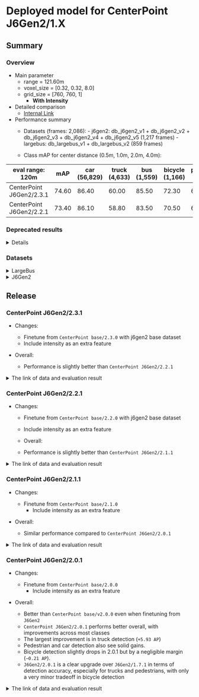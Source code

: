 # Deployed model for CenterPoint J6Gen2/1.X
## Summary

### Overview
- Main parameter
  - range = 121.60m
  - voxel_size = [0.32, 0.32, 8.0]
  - grid_size = [760, 760, 1]
	- **With Intensity**
- Detailed comparison
  - [Internal Link](https://docs.google.com/spreadsheets/d/13Stt9hdbTER6ugaRMEZscbt_6kD7ld-0b30JyeTGTrs/edit?gid=1466166341#gid=1466166341)
- Performance summary
  - Datasets (frames: 2,086):
			- j6gen2: db_j6gen2_v1 + db_j6gen2_v2 + db_j6gen2_v3 + db_j6gen2_v4 + db_j6gen2_v5 (1,217 frames)
			- largebus: db_largebus_v1 + db_largebus_v2 (859 frames)

  - Class mAP for center distance (0.5m, 1.0m, 2.0m, 4.0m):

| eval range: 120m         | mAP     | car <br> (56,829) | truck <br> (4,633) | bus <br> (1,559) | bicycle <br> (1,166) | pedestrian <br> (10,955) |
| -------------------------    | ---- | ----------------- | ------------------- | ---------------- | -------------------- | ------------------------ |
| CenterPoint J6Gen2/2.3.1     | 74.60 | 86.40            | 60.00               | 85.50         | 72.30                 | 68.80                   |
| CenterPoint J6Gen2/2.2.1     | 73.40 | 86.10            | 58.80               | 83.50         | 70.50                 | 68.30                   |


### Deprecated results

<details>
- Performance summary

| eval range: 120m         | mAP  | car <br> (57,839) | truck <br> (4,608) | bus <br> (1,559) | bicycle <br> (1,057) | pedestrian <br> (10,375) |
| ---------------------    | ---- | ----------------- | ------------------- | ---------------- | ----------------- | ---------------- |
| CenterPoint J6Gen2/2.2.1 | 74.50 | 85.80            | 63.00               | 84.90         | 71.10                 | 67.70            |
| CenterPoint J6Gen2/2.1.1 | 74.07 | 85.80            | 61.74               | 84.94         | 70.63                 | 67.24            |
| CenterPoint J6Gen2/2.0.1 | 74.01 | 85.97            | 62.57               | 83.36         | 71.05                 | 67.10            |
| CenterPoint J6Gen2/1.7.1 | 71.77 | 84.80            | 56.64               | 81.78         | 71.26                 | 64.38            |
</details>

### Datasets

<details>
<summary> LargeBus </summary>

- Test datases: db_largebus_v1 + db_largebus_v2 (total frames: 859)

| eval range: 120m         | mAP     | car <br> (16,604)     | truck <br> (1,961) | bus <br> (171) | bicycle <br> (863) | pedestrian <br> (4,659) |
| -------------------------| ----    | -------------------- | ------------------- | ---------------- | -------------------- | ------------------------ |
| CenterPoint J6Gen2/2.3.1     | 75.20 | 91.20            | 69.70               | 75.70         | 68.80                 | 70.30                   |
| CenterPoint J6Gen2/2.2.1     | 72.50 | 89.90            | 67.70               | 68.80         | 67.00                 | 69.10                   |

</details>

<details>
<summary> J6Gen2 </summary>

- Test datases: db_j6gen2_v1 + db_j6gen2_v2 + db_j6gen2_v3 + db_j6gen2_v4 + db_j6gen2_v5  (total frames: 1,217)

| eval range: 120m         | mAP     | car <br> (40,225) | truck <br> (2,672) | bus <br> (1,388) | bicycle <br> (303) | pedestrian <br> (6,296) |
| -------------------------| ----    | ----------------- | ------------------- | ---------------- | -------------------- | ------------------------ |
| CenterPoint J6Gen2/2.3.1     | 74.80 | 84.50            | 53.00               | 86.50         | 82.10                 | 67.70                   |
| CenterPoint J6Gen2/2.2.1     | 74.30 | 84.70            | 53.00               | 85.30         | 80.70                 | 67.70                   |


</details>

## Release
### CenterPoint J6Gen2/2.3.1
- Changes:
  - Finetune from `CenterPoint base/2.3.0` with j6gen2 base dataset
  - Include intensity as an extra feature

- Overall:
   - Performance is slightly better than `CenterPoint J6Gen2/2.2.1`

<details>
<summary> The link of data and evaluation result </summary>

- Model
- Training Datasets (frames: 30,290):
			- j6gen2: db_j6gen2_v1 + db_j6gen2_v2 + db_j6gen2_v3 + db_j6gen2_v4 + db_j6gen2_v5 (21,077 frames)
			- largebus: db_largebus_v1 + db_largebus_v2 (9,213 frames)
  - [Config file path](https://github.com/tier4/AWML/blob/c0ba7268f110062f71ee80a3469102867a63b740/projects/CenterPoint/configs/t4dataset/Centerpoint/second_secfpn_4xb16_121m_base_amp.py)
  - Deployed onnx and ROS parameter files (for internal)
    - [WebAuto](https://evaluation.tier4.jp/evaluation/mlpackages/7156b453-2861-4ae9-b135-e24e48cc9029/releases/c140a3f3-2cca-476d-8afa-56f4bad12a5e?project_id=zWhWRzei)
    - [model-zoo](https://download.autoware-ml-model-zoo.tier4.jp/autoware-ml/models/centerpoint/centerpoint/t4base/v2.3.0/deployment.zip)
    - [Google drive](https://drive.google.com/drive/u/0/folders/1QNJ1Xmz54oPZqHusvBH0-2CMGmKBhEO9)
  - Logs (for internal)
    - [model-zoo](https://download.autoware-ml-model-zoo.tier4.jp/autoware-ml/models/centerpoint/centerpoint/t4base/v2.3.0/logs.zip)
    - [Google drive](https://drive.google.com/drive/u/0/folders/11cUJ883kcHWwQ9DHpizB_d9MvJa5iujr)
  - Train time: NVIDIA H100 80GB * 4 * 30 epochs = 12 hours
  - Batch size: 4*16 = 64

- Evaluation

- db_largebus_v1 + db_largebus_v2 (859 frames):
  - Total mAP (eval range = 120m): 0.752

| class_name | Count        | mAP  | AP@0.5m | AP@1.0m | AP@2.0m | AP@4.0m |
| ----       | -------------| ---- | ---- | ---- | ---- | ---- |
| car        | 16,604       | 91.2 | 86.0    | 92.0    | 93.3    | 93.5    |
| truck      |  1,961       | 69.7 | 56.5    | 70.3    | 75.1    | 77.0    |
| bus        |    171       | 75.7 | 61.6    | 80.3    | 80.5    | 80.5    |
| bicycle    |    863       | 68.8 | 63.7    | 69.6    | 70.9    | 70.9    |
| pedestrian |   4,659      | 70.3 | 68.7    | 69.7    | 70.7    | 72.2    |

- j6gen2: db_j6gen2_v1 + db_j6gen2_v2 + db_j6gen2_v3 + db_j6gen2_v4 + db_j6gen2_v5 (1,217 frames):
  - Total mAP (eval range = 120m): 0.748

| class_name | Count      | mAP  | AP@0.5m | AP@1.0m | AP@2.0m | AP@4.0m |
| ----       | ---------- | ---- | ---- | ---- | ---- | ---- |
| car        | 40,225     | 84.5 | 78.4    | 84.8    | 87.1    | 87.5    |
| truck      |  2,672     | 53.0 | 42.6    | 51.0    | 55.8    | 62.7    |
| bus        |  1,388     | 86.5 | 82.4    | 85.1    | 88.8    | 89.5    |
| bicycle    |    303     | 82.1 | 80.6    | 82.5    | 82.7    | 82.7    |
| pedestrian |  6,296     | 67.7 | 65.9    | 67.1    | 68.2    | 69.8    |

</details>

### CenterPoint J6Gen2/2.2.1
- Changes:
  - Finetune from `CenterPoint base/2.2.0` with j6gen2 base dataset
  - Include intensity as an extra feature

  - Overall:
   - Performance is slightly better than `CenterPoint J6Gen2/2.1.1`

<details>
<summary> The link of data and evaluation result </summary>

- Model
  - Training dataset: DB J6 Gen2 v1.0 + DB J6 Gen2 v2.0 + DB J6 Gen2 V4.0 + DB LargeBus v1.0 (total frames: 20,777)
  - [Config file path](https://github.com/tier4/AWML/blob/81314d29d4efa560952324c48ef7c0ea1e56f1ee/projects/CenterPoint/configs/t4dataset/Centerpoint/second_secfpn_4xb16_121m_j6gen2_base.py)
  - Deployed onnx and ROS parameter files (for internal)
    - [WebAuto](https://evaluation.tier4.jp/evaluation/mlpackages/7156b453-2861-4ae9-b135-e24e48cc9029/releases/115b1a13-84be-4dde-a9d2-8293e2be36ba?project_id=zWhWRzei)
    - [model-zoo](https://download.autoware-ml-model-zoo.tier4.jp/autoware-ml/models/centerpoint/centerpoint/j6gen2/v2.2.1/deployment.zip)
    - [Google drive](https://drive.google.com/file/d/1AXlkBB1aG7h0kzk5NeU2OIPlRZS2YfwQ/view?usp=drive_link)
  - Logs (for internal)
    - [model-zoo](https://download.autoware-ml-model-zoo.tier4.jp/autoware-ml/models/centerpoint/centerpoint/j6gen2/v2.2.1/logs.zip)
    - [Google drive](https://drive.google.com/file/d/1i09BfY6LcVjSb4pYHL7IVIRP4Eus2Joo/view?usp=drive_link)
  - Train time: NVIDIA H100 80GB * 4 * 30 epochs = 12 hours
  - Batch size: 4*16 = 64

- Evaluation

- db_largebus_v1 (total frames: 604):
  - Total mAP (eval range = 120m): 0.7467

| class_name | Count    | mAP  | AP@0.5m | AP@1.0m | AP@2.0m | AP@4.0m |
| ----       | -------  | ---- | ---- | ---- | ---- | ---- |
| car        |  13,831  | 90.2 | 85.1    | 91.1    | 92.3    | 92.5    |
| truck      |  2,137   | 70.6 | 55.1    | 72.7    | 76.1    | 78.4    |
| bus        |     95   | 78.2 | 74.0    | 78.1    | 80.3    | 80.3    |
| bicycle    |    724   | 66.5 | 59.3    | 68.1    | 69.4    | 69.4    |
| pedestrian |  3,916   | 67.8 | 66.1    | 67.3    | 68.2    | 69.6    |

- db_j6gen2_v1 + db_j6gen2_v2 + db_j6gen2_v2 (total frames: 1,157):
  - Total mAP (eval range = 120m): 0.7524

| class_name | Count   | mAP  | AP@0.5m | AP@1.0m | AP@2.0m | AP@4.0m |
| ----       | ------  | ---- | ---- | ---- | ---- | ---- |
| car        | 44,008  | 84.7 | 78.4    | 85.0    | 87.3    | 88.3    |
| truck      |  2,471  | 57.4 | 46.6    | 57.6    | 60.0    | 65.4    |
| bus        |  1,464  | 85.5 | 81.8    | 84.5    | 87.8    | 87.9    |
| bicycle    |    333  | 80.7 | 80.4    | 80.8    | 80.8    | 80.8    |
| pedestrian |  6,459  | 67.8 | 66.4    | 67.1    | 68.0    | 69.7    |

</details>

### CenterPoint J6Gen2/2.1.1
- Changes:
  - Finetune from `CenterPoint base/2.1.0`
	- Include intensity as an extra feature

- Overall:
	- Similar performance compared to `CenterPoint J6Gen2/2.0.1`

<details>
<summary> The link of data and evaluation result </summary>

- Model
  - Training dataset: DB J6 Gen2 v1.0 + DB J6 Gen2 v2.0 + DB J6 Gen2 V4.0 + DB LargeBus v1.0 (total frames: 20,777)
  - [Config file path](https://github.com/tier4/AWML/blob/69aba0d001fd26282880a7a3e7622b89115042de/autoware_ml/configs/detection3d/dataset/t4dataset/gen2_base.py)
  - Deployed onnx model and ROS parameter files [[WebAuto (for internal)]](https://evaluation.tier4.jp/evaluation/mlpackages/7156b453-2861-4ae9-b135-e24e48cc9029/releases/ae4e48e2-d9ed-4db0-8ee9-daf1f566e8f1?project_id=zWhWRzei)
  - Deployed onnx and ROS parameter files [[model-zoo]]
    - [detection_class_remapper.param.yaml](https://download.autoware-ml-model-zoo.tier4.jp/autoware-ml/models/centerpoint/centerpoint/j6gen2/v2.1.1/detection_class_remapper.param.yaml)
    - [centerpoint_ml_package.param.yaml](https://download.autoware-ml-model-zoo.tier4.jp/autoware-ml/models/centerpoint/centerpoint/j6gen2/v2.1.1/centerpoint_ml_package.param.yaml)
    - [deploy_metadata.yaml](https://download.autoware-ml-model-zoo.tier4.jp/autoware-ml/models/centerpoint/centerpoint/j6gen2/v2.0.1/deploy_metadata.yaml)
    - [pts_voxel_encoder_centerpoint.onnx](https://download.autoware-ml-model-zoo.tier4.jp/autoware-ml/models/centerpoint/centerpoint/j6gen2/v2.1.1/pts_voxel_encoder_centerpoint.onnx)
    - [pts_backbone_neck_head_centerpoint.onnx](https://download.autoware-ml-model-zoo.tier4.jp/autoware-ml/models/centerpoint/centerpoint/j6gen2/v2.1.1/pts_backbone_neck_head_centerpoint.onnx)
  - Training results [[Google drive (for internal)]](https://drive.google.com/drive/u/0/folders/1Kie3hE91QgjemJlv0WlK_WHO37q47Mi1)
  - Training results [model-zoo]
    - [logs.zip](https://download.autoware-ml-model-zoo.tier4.jp/autoware-ml/models/centerpoint/centerpoint/j6gen2/v2.1.1/logs.zip)
    - [checkpoint_best.pth](https://download.autoware-ml-model-zoo.tier4.jp/autoware-ml/models/centerpoint/centerpoint/j6gen2/v2.1.1/best_NuScenes_metric_T4Metric_mAP_epoch_28.pth)
    - [config.py](https://download.autoware-ml-model-zoo.tier4.jp/autoware-ml/models/centerpoint/centerpoint/j6gen2/v2.1.1/second_secfpn_4xb16_121m_j6gen2.py)
  - Train time: NVIDIA H100 80GB * 4 * 30 epochs = 12 hours
  - Batch size: 4*16 = 64

- Evaluation
  - db_j6gen2_v1 + db_j6gen2_v2 + db_j6gen2_v4 + + db_largebus_v1 (total frames: 1,761):
  - Total mAP (eval range = 120m): 0.7410

| class_name | Count    | mAP    | AP@0.5m | AP@1.0m | AP@2.0m | AP@4.0m |
| -----------| -------  | ------ | ------- | ------- | ------- | ------- |
| car        |  57,839  | 85.8 | 79.7    | 86.2    | 88.5    | 88.8    |
| truck      |   4,608  | 61.7 | 49.6    | 62.2    | 65.1    | 70.0    |
| bus        |   1,559  | 84.9 | 80.4    | 84.3    | 87.5    | 87.5    |
| bicycle    |   1,057  | 70.6 | 67.3    | 71.0    | 72.1    | 72.1    |
| pedestrian |  10,375  | 67.2 | 65.6    | 66.7    | 67.5    | 69.1    |

- db_largebus_v1 (total frames: 604):
  - Total mAP (eval range = 120m): 0.75

| class_name | Count    | mAP    | AP@0.5m | AP@1.0m | AP@2.0m | AP@4.0m |
| -----------| -------  | -----  | ------- | ------- | ------- | ------- |
| car        |  13,831  | 90.4 | 85.1    | 91.2    | 92.4    | 92.6    |
| truck      |   2,137  | 70.4 | 55.9    | 72.1    | 75.3    | 78.5    |
| bus        |     95   | 79.6 | 76.1    | 80.6    | 80.9    | 80.9    |
| bicycle    |    724   | 67.5 | 63.1    | 67.9    | 69.1    | 69.9    |
| pedestrian |  3,916   | 67.0 | 65.2    | 66.6    | 67.3    | 68.9    |

- db_j6gen2_v1 + db_j6gen2_v2 +db_j6gen2_v4 (total frames: 1,157):
  - Total mAP (eval range = 120m): 0.7460

| class_name  | Count   | mAP  | AP@0.5m | AP@1.0m | AP@2.0m | AP@4.0m |
| ----------  | ------  | ---- | ------- | ------- | ------- | ------- |
| car         | 44,008  | 84.7 | 78.2    | 84.8    | 87.2    | 88.3    |
| truck       |  2,471  | 54.7 | 44.5    | 54.4    | 56.8    | 62.9    |
| bus         |  1,464  | 85.5 | 80.8    | 84.6    | 87.9    | 88.6    |
| bicycle     |    333  | 79.1 | 78.2    | 79.4    | 79.4    | 79.4    |
| pedestrian  |  6,459  | 67.4 | 65.7    | 66.7    | 67.7    | 69.4    |

</details>

### CenterPoint J6Gen2/2.0.1
- Changes:
  - Finetune from `CenterPoint base/2.0.0`
	- Include intensity as an extra feature

- Overall:
  - Better than `CenterPoint base/v2.0.0` even when finetuning from `J6Gen2`
  - `CenterPoint J6Gen2/2.0.1` performs better overall, with improvements across most classes
  - The largest improvement is in truck detection (`+5.93 AP`)
  - Pedestrian and car detection also see solid gains.
  - Bicycle detection slightly drops in 2.0.1 but by a negligible margin (`−0.21 AP`).
  - `J6Gen2/2.0.1` is a clear upgrade over `J6Gen2/1.7.1` in terms of detection accuracy, especially for trucks and pedestrians, with only a very minor tradeoff in bicycle detection

<details>
<summary> The link of data and evaluation result </summary>

- Model
  - Training dataset: DB J6 Gen2 v1.0 + DB J6 Gen2 v2.0 + DB J6 Gen2 V4.0 + DB LargeBus v1.0 (total frames: 20,777)
  - [Config file path](https://github.com/tier4/AWML/blob/b1f498a6802f68c36a1d02b9780f72e25a413ee3/autoware_ml/configs/detection3d/dataset/t4dataset/gen2_base.py)
  - Deployed onnx model and ROS parameter files [[WebAuto (for internal)]](https://evaluation.tier4.jp/evaluation/mlpackages/7156b453-2861-4ae9-b135-e24e48cc9029/releases/2ea64514-ad8b-4943-830f-5bd570988828?project_id=zWhWRzei)
  - Deployed onnx and ROS parameter files [[model-zoo]]
    - [detection_class_remapper.param.yaml](https://download.autoware-ml-model-zoo.tier4.jp/autoware-ml/models/centerpoint/centerpoint/j6gen2/v2.0.1/detection_class_remapper.param.yaml)
    - [centerpoint_ml_package.param.yaml](https://download.autoware-ml-model-zoo.tier4.jp/autoware-ml/models/centerpoint/centerpoint/j6gen2/v2.0.1/centerpoint_ml_package.param.yaml)
    - [deploy_metadata.yaml](https://download.autoware-ml-model-zoo.tier4.jp/autoware-ml/models/centerpoint/centerpoint/j6gen2/v2.0.1/deploy_metadata.yaml)
    - [pts_voxel_encoder_centerpoint.onnx](https://download.autoware-ml-model-zoo.tier4.jp/autoware-ml/models/centerpoint/centerpoint/j6gen2/v2.0.1/pts_voxel_encoder.onnx)
    - [pts_backbone_neck_head_centerpoint.onnx](https://download.autoware-ml-model-zoo.tier4.jp/autoware-ml/models/centerpoint/centerpoint/j6gen2/v2.0.1/pts_backbone_neck_head.onnx)
  - Training results [[Google drive (for internal)]](https://drive.google.com/drive/folders/1x2LUu1hyoeroOdRtTxAPQsKLXDi2TuAc?usp=drive_link)
  - Training results [model-zoo]
    - [logs.zip](https://download.autoware-ml-model-zoo.tier4.jp/autoware-ml/models/centerpoint/centerpoint/j6gen2/v2.0.1/logs.zip)
    - [checkpoint_best.pth](https://download.autoware-ml-model-zoo.tier4.jp/autoware-ml/models/centerpoint/centerpoint/j6gen2/v2.0.1/best_NuScenes_metric_T4Metric_mAP_epoch_28.pth)
    - [config.py](https://download.autoware-ml-model-zoo.tier4.jp/autoware-ml/models/centerpoint/centerpoint/j6gen2/v2.0.1/second_secfpn_4xb16_121m_j6gen2.py)
  - Train time: NVIDIA H100 80GB * 4 * 30 epochs = 12 hours
  - Batch size: 4*16 = 64

- Evaluation
  - db_j6gen2_v1 + db_j6gen2_v2 + db_j6gen2_v4 + + db_largebus_v1 (total frames: 1,761):
  - Total mAP (eval range = 120m): 0.7401

| class_name | Count    | mAP    | AP@0.5m | AP@1.0m | AP@2.0m | AP@4.0m |
| -----------| -------  | ------ | ------- | ------- | ------- | ------- |
| car        |  57,839  | 85.97  | 80.0    | 86.3    | 88.6    | 88.9    |
| truck      |   4,608  | 62.57  | 49.2    | 63.2    | 66.8    | 71.1    |
| bus        |   1,559  | 83.36  | 78.6    | 82.1    | 86.0    | 86.7    |
| bicycle    |   1,057  | 71.05  | 65.6    | 72.2    | 73.2    | 73.2    |
| pedestrian |  10,375  | 67.10  | 65.2    | 66.3    | 67.6    | 69.4    |

- db_largebus_v1 (total frames: 604):
  - Total mAP (eval range = 120m): 0.7473

| class_name | Count    | mAP    | AP@0.5m | AP@1.0m | AP@2.0m | AP@4.0m |
| -----------| -------  | -----  | ------- | ------- | ------- | ------- |
| car        |  13,831   | 90.53  | 85.4    | 91.3    | 92.6    | 92.8    |
| truck      |   2,137   | 69.55  | 54.1    | 71.0    | 75.4    | 77.6    |
| bus        |     95   | 80.06  | 76.5    | 80.4    | 81.7    | 81.7    |
| bicycle    |    724   | 65.72  | 58.8    | 66.7    | 68.7    | 68.7    |
| pedestrian |  3,916   | 67.82  | 66.1    | 67.3    | 68.0    | 69.9    |

- db_j6gen2_v1 + db_j6gen2_v2 +db_j6gen2_v4 (total frames: 1,157):
  - Total mAP (eval range = 120m): 0.7460

| class_name  | Count   | mAP  | AP@0.5m | AP@1.0m | AP@2.0m | AP@4.0m |
| ----------  | ------  | ---- | ------- | ------- | ------- | ------- |
| car         | 44,008  | 84.83 | 78.6    | 84.9    | 87.4    | 88.4    |
| truck       |  2,471  | 56.48 | 44.7    | 56.5    | 59.1    | 65.7    |
| bus         |  1,464  | 83.70 | 78.7    | 82.2    | 87.0    | 87.0    |
| bicycle     |    333  | 81.06 | 79.3    | 81.3    | 81.8    | 81.8    |
| pedestrian  |  6,459  | 66.91 | 65.1    | 66.0    | 67.5    | 69.1    |

</details>
